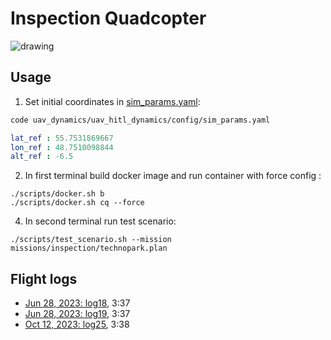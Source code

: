 # Inspection Quadcopter

<img src="https://github.com/ZilantRobotics/innopolis_vtol_dynamics/wiki/assets/inspection.png" alt="drawing"/>

## Usage

1. Set initial coordinates in [sim_params.yaml](uav_dynamics/uav_hitl_dynamics/config/sim_params.yaml):

```bash
code uav_dynamics/uav_hitl_dynamics/config/sim_params.yaml
```

```yaml
lat_ref : 55.7531869667
lon_ref : 48.7510098844
alt_ref : -6.5
```

2. In first terminal build docker image and run container with force config :

```
./scripts/docker.sh b
./scripts/docker.sh cq --force
```

4. In second terminal run test scenario:  

```
./scripts/test_scenario.sh --mission missions/inspection/technopark.plan
```

## Flight logs

- [Jun 28, 2023: log18](https://review.px4.io/plot_app?log=2087803f-a0ea-41c6-b322-eb8ef06ad82d), 3:37
- [Jun 28, 2023: log19](https://review.px4.io/plot_app?log=03ceb5fd-3eb6-4f11-a743-4a65a1246c71), 3:37
- [Oct 12, 2023: log25](https://review.px4.io/plot_app?log=0f0ff42d-05d4-4fe3-bd40-d18ee2228781), 3:38
